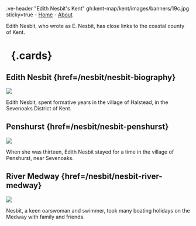 .ve-header "Edith Nesbit's Kent" gh:kent-map/kent/images/banners/19c.jpg sticky=true
    - [Home](/)
    - [About](/about)

Edith Nesbit, who wrote as E. Nesbit, has close links to the coastal county of Kent.

# &nbsp; {.cards}

## Edith Nesbit {href=/nesbit/nesbit-biography}

![](https://iiif.juncture-digital.org/thumbnail?url=https://stor.artstor.org/stor/f3df3254-575f-4f32-ae8b-198c806e9d50)

Edith Nesbit, spent formative years in the village of Halstead, in the Sevenoaks District of Kent.

## Penshurst {href=/nesbit/nesbit-penshurst}

![](https://iiif.juncture-digital.org/thumbnail?url=https://stor.artstor.org/stor/79fb2d02-04f1-4a1b-b03a-c3315d2c1787)

When she was thirteen, Edith Nesbit stayed for a time in the village of Penshurst, near Sevenoaks. 

## River Medway {href=/nesbit/nesbit-river-medway}

![](https://iiif.juncture-digital.org/thumbnail?url=https://stor.artstor.org/stor/ae0662fc-e1a2-43a1-8382-71def7414a5c)

Nesbit, a keen oarswoman and swimmer, took many boating holidays on the Medway with family and friends.

